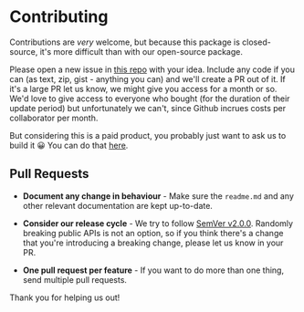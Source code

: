 # Contributing

Contributions are _very_ welcome, but because this package is closed-source, it's more difficult than with our open-source package.

Please open a new issue in [this repo](https://github.com/laravel-backpack/devtools-issues) with your idea. Include any code if you can (as text, zip, gist - anything you can) and we'll create a PR out of it. If it's a large PR let us know, we might give you access for a month or so. We'd love to give access to everyone who bought (for the duration of their update period) but unfortunately we can't, since Github incrues costs per collaborator per month.

But considering this is a paid product, you probably just want to ask us to build it 😀 You can do that [here](https://github.com/laravel-backpack/devtools-issues).

## Pull Requests

- **Document any change in behaviour** - Make sure the `readme.md` and any other relevant documentation are kept up-to-date.

- **Consider our release cycle** - We try to follow [SemVer v2.0.0](http://semver.org/). Randomly breaking public APIs is not an option, so if you think there's a change that you're introducing a breaking change, please let us know in your PR.

- **One pull request per feature** - If you want to do more than one thing, send multiple pull requests.


Thank you for helping us out!
